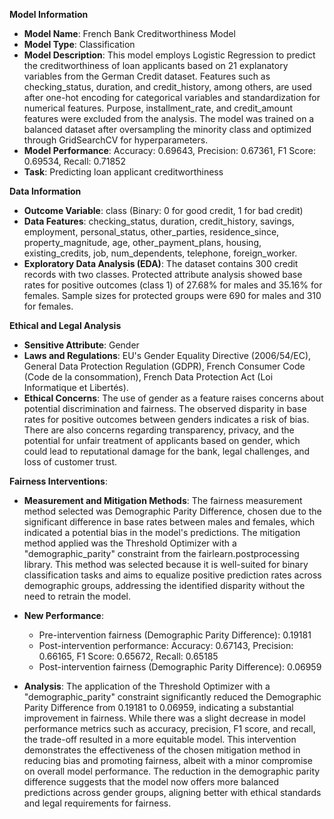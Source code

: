 **Model Information**

* **Model Name**: French Bank Creditworthiness Model
* **Model Type**: Classification
* **Model Description**: This model employs Logistic Regression to predict the creditworthiness of loan applicants based on 21 explanatory variables from the German Credit dataset. Features such as checking_status, duration, and credit_history, among others, are used after one-hot encoding for categorical variables and standardization for numerical features. Purpose, installment_rate, and credit_amount features were excluded from the analysis. The model was trained on a balanced dataset after oversampling the minority class and optimized through GridSearchCV for hyperparameters.
* **Model Performance**: Accuracy: 0.69643, Precision: 0.67361, F1 Score: 0.69534, Recall: 0.71852
* **Task**: Predicting loan applicant creditworthiness

**Data Information**

* **Outcome Variable**: class (Binary: 0 for good credit, 1 for bad credit)
* **Data Features**: checking_status, duration, credit_history, savings, employment, personal_status, other_parties, residence_since, property_magnitude, age, other_payment_plans, housing, existing_credits, job, num_dependents, telephone, foreign_worker.
* **Exploratory Data Analysis (EDA)**: The dataset contains 300 credit records with two classes. Protected attribute analysis showed base rates for positive outcomes (class 1) of 27.68% for males and 35.16% for females. Sample sizes for protected groups were 690 for males and 310 for females.

**Ethical and Legal Analysis**

* **Sensitive Attribute**: Gender
* **Laws and Regulations**: EU's Gender Equality Directive (2006/54/EC), General Data Protection Regulation (GDPR), French Consumer Code (Code de la consommation), French Data Protection Act (Loi Informatique et Libertés).
* **Ethical Concerns**: The use of gender as a feature raises concerns about potential discrimination and fairness. The observed disparity in base rates for positive outcomes between genders indicates a risk of bias. There are also concerns regarding transparency, privacy, and the potential for unfair treatment of applicants based on gender, which could lead to reputational damage for the bank, legal challenges, and loss of customer trust.

**Fairness Interventions**:

- **Measurement and Mitigation Methods**:
  The fairness measurement method selected was Demographic Parity Difference, chosen due to the significant difference in base rates between males and females, which indicated a potential bias in the model's predictions. The mitigation method applied was the Threshold Optimizer with a "demographic_parity" constraint from the fairlearn.postprocessing library. This method was selected because it is well-suited for binary classification tasks and aims to equalize positive prediction rates across demographic groups, addressing the identified disparity without the need to retrain the model.

- **New Performance**:
  - Pre-intervention fairness (Demographic Parity Difference): 0.19181
  - Post-intervention performance: Accuracy: 0.67143, Precision: 0.66165, F1 Score: 0.65672, Recall: 0.65185
  - Post-intervention fairness (Demographic Parity Difference): 0.06959

- **Analysis**:
  The application of the Threshold Optimizer with a "demographic_parity" constraint significantly reduced the Demographic Parity Difference from 0.19181 to 0.06959, indicating a substantial improvement in fairness. While there was a slight decrease in model performance metrics such as accuracy, precision, F1 score, and recall, the trade-off resulted in a more equitable model. This intervention demonstrates the effectiveness of the chosen mitigation method in reducing bias and promoting fairness, albeit with a minor compromise on overall model performance. The reduction in the demographic parity difference suggests that the model now offers more balanced predictions across gender groups, aligning better with ethical standards and legal requirements for fairness.